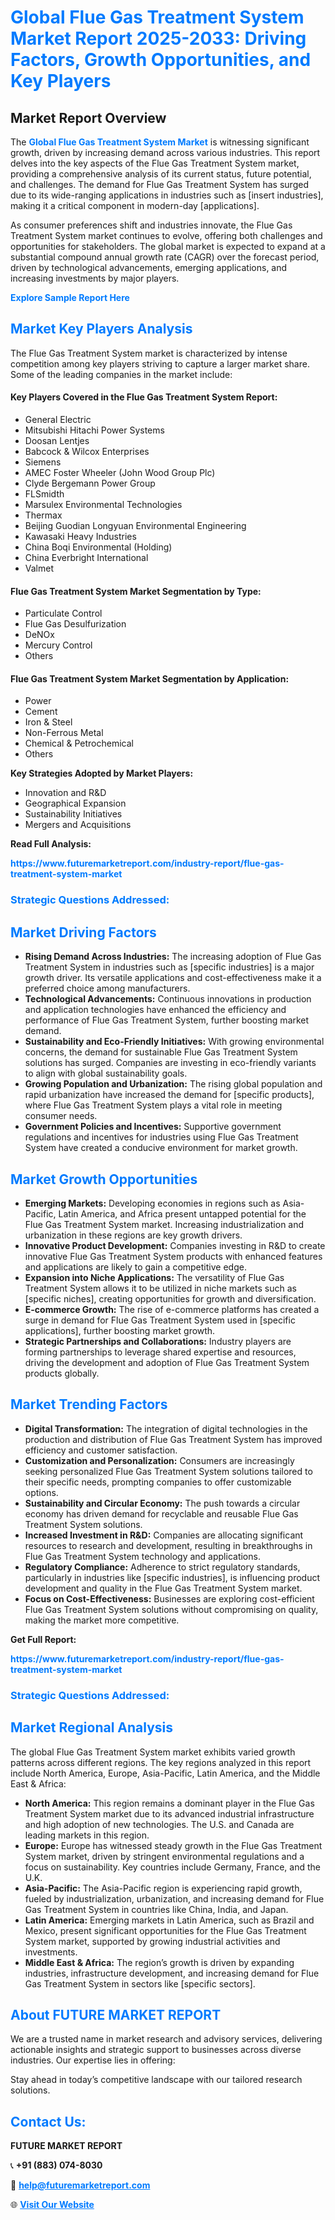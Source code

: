 <h1 style="color: #007BFF;">Global Flue Gas Treatment System Market Report 2025-2033: Driving Factors, Growth Opportunities, and Key Players</h1>

<section id="overview">
<h2>Market Report Overview</h2>
<p>The <a href="https://www.futuremarketreport.com/industry-report/flue-gas-treatment-system-market" style="color: #007BFF; text-decoration: none;"><strong>Global Flue Gas Treatment System Market</strong></a> is witnessing significant growth, driven by increasing demand across various industries. This report delves into the key aspects of the Flue Gas Treatment System market, providing a comprehensive analysis of its current status, future potential, and challenges. The demand for Flue Gas Treatment System has surged due to its wide-ranging applications in industries such as [insert industries], making it a critical component in modern-day [applications].</p>
<p>As consumer preferences shift and industries innovate, the Flue Gas Treatment System market continues to evolve, offering both challenges and opportunities for stakeholders. The global market is expected to expand at a substantial compound annual growth rate (CAGR) over the forecast period, driven by technological advancements, emerging applications, and increasing investments by major players.</p>
</section>

<section id="overview">
<p><a href="https://www.futuremarketreport.com/request-sample/reportId=88347" style="color: #007BFF; text-decoration: none;"><strong>Explore Sample Report Here</strong></a></p>
</section>

<section id="key-players">
<h2 style="color: #007BFF;">Market Key Players Analysis</h2>
<p>The Flue Gas Treatment System market is characterized by intense competition among key players striving to capture a larger market share. Some of the leading companies in the market include:</p>
<h4>Key Players Covered in the Flue Gas Treatment System Report:</h4>
<ul><li>General Electric</li><li>Mitsubishi Hitachi Power Systems</li><li>Doosan Lentjes</li><li>Babcock &amp; Wilcox Enterprises</li><li>Siemens</li><li>AMEC Foster Wheeler (John Wood Group Plc)</li><li>Clyde Bergemann Power Group</li><li>FLSmidth</li><li>Marsulex Environmental Technologies</li><li>Thermax</li><li>Beijing Guodian Longyuan Environmental Engineering</li><li>Kawasaki Heavy Industries</li><li>China Boqi Environmental (Holding)</li><li>China Everbright International</li><li>Valmet</li></ul>
<h4>Flue Gas Treatment System Market Segmentation by Type:</h4>
<ul><li>Particulate Control</li><li>Flue Gas Desulfurization</li><li>DeNOx</li><li>Mercury Control</li><li>Others</li></ul>

<h4>Flue Gas Treatment System Market Segmentation by Application:</h4>
<ul><li>Power</li><li>Cement</li><li>Iron &amp; Steel</li><li>Non-Ferrous Metal</li><li>Chemical &amp; Petrochemical</li><li>Others</li></ul>
<p><strong>Key Strategies Adopted by Market Players:</strong></p>
<ul>
<li>Innovation and R&D</li>
<li>Geographical Expansion</li>
<li>Sustainability Initiatives</li>
<li>Mergers and Acquisitions</li>
</ul>
</section>

<section>
<p><strong>Read Full Analysis: </strong></p><a href="https://www.futuremarketreport.com/industry-report/flue-gas-treatment-system-market" style="color: #007BFF; text-decoration: none;"><strong>https://www.futuremarketreport.com/industry-report/flue-gas-treatment-system-market</strong></a>
<h3 style="color: #007BFF;">Strategic Questions Addressed:</h3>
</section>

<section id="driving-factors">
<h2 style="color: #007BFF;">Market Driving Factors</h2>
<ul>
<li><strong>Rising Demand Across Industries:</strong> The increasing adoption of Flue Gas Treatment System in industries such as [specific industries] is a major growth driver. Its versatile applications and cost-effectiveness make it a preferred choice among manufacturers.</li>
<li><strong>Technological Advancements:</strong> Continuous innovations in production and application technologies have enhanced the efficiency and performance of Flue Gas Treatment System, further boosting market demand.</li>
<li><strong>Sustainability and Eco-Friendly Initiatives:</strong> With growing environmental concerns, the demand for sustainable Flue Gas Treatment System solutions has surged. Companies are investing in eco-friendly variants to align with global sustainability goals.</li>
<li><strong>Growing Population and Urbanization:</strong> The rising global population and rapid urbanization have increased the demand for [specific products], where Flue Gas Treatment System plays a vital role in meeting consumer needs.</li>
<li><strong>Government Policies and Incentives:</strong> Supportive government regulations and incentives for industries using Flue Gas Treatment System have created a conducive environment for market growth.</li>
</ul>
</section>

<section id="growth-opportunities">
<h2 style="color: #007BFF;">Market Growth Opportunities</h2>
<ul>
<li><strong>Emerging Markets:</strong> Developing economies in regions such as Asia-Pacific, Latin America, and Africa present untapped potential for the Flue Gas Treatment System market. Increasing industrialization and urbanization in these regions are key growth drivers.</li>
<li><strong>Innovative Product Development:</strong> Companies investing in R&D to create innovative Flue Gas Treatment System products with enhanced features and applications are likely to gain a competitive edge.</li>
<li><strong>Expansion into Niche Applications:</strong> The versatility of Flue Gas Treatment System allows it to be utilized in niche markets such as [specific niches], creating opportunities for growth and diversification.</li>
<li><strong>E-commerce Growth:</strong> The rise of e-commerce platforms has created a surge in demand for Flue Gas Treatment System used in [specific applications], further boosting market growth.</li>
<li><strong>Strategic Partnerships and Collaborations:</strong> Industry players are forming partnerships to leverage shared expertise and resources, driving the development and adoption of Flue Gas Treatment System products globally.</li>
</ul>
</section>

<section id="trending-factors">
<h2 style="color: #007BFF;">Market Trending Factors</h2>
<ul>
<li><strong>Digital Transformation:</strong> The integration of digital technologies in the production and distribution of Flue Gas Treatment System has improved efficiency and customer satisfaction.</li>
<li><strong>Customization and Personalization:</strong> Consumers are increasingly seeking personalized Flue Gas Treatment System solutions tailored to their specific needs, prompting companies to offer customizable options.</li>
<li><strong>Sustainability and Circular Economy:</strong> The push towards a circular economy has driven demand for recyclable and reusable Flue Gas Treatment System solutions.</li>
<li><strong>Increased Investment in R&D:</strong> Companies are allocating significant resources to research and development, resulting in breakthroughs in Flue Gas Treatment System technology and applications.</li>
<li><strong>Regulatory Compliance:</strong> Adherence to strict regulatory standards, particularly in industries like [specific industries], is influencing product development and quality in the Flue Gas Treatment System market.</li>
<li><strong>Focus on Cost-Effectiveness:</strong> Businesses are exploring cost-efficient Flue Gas Treatment System solutions without compromising on quality, making the market more competitive.</li>
</ul>
</section>

<section>
<p><strong>Get Full Report: </strong></p><a href="https://www.futuremarketreport.com/industry-report/flue-gas-treatment-system-market" style="color: #007BFF; text-decoration: none;"><strong>https://www.futuremarketreport.com/industry-report/flue-gas-treatment-system-market</strong></a>
<h3 style="color: #007BFF;">Strategic Questions Addressed:</h3>
</section>


<section id="regional-analysis">
<h2 style="color: #007BFF;">Market Regional Analysis</h2>
<p>The global Flue Gas Treatment System market exhibits varied growth patterns across different regions. The key regions analyzed in this report include North America, Europe, Asia-Pacific, Latin America, and the Middle East & Africa:</p>
<ul>
<li><strong>North America:</strong> This region remains a dominant player in the Flue Gas Treatment System market due to its advanced industrial infrastructure and high adoption of new technologies. The U.S. and Canada are leading markets in this region.</li>
<li><strong>Europe:</strong> Europe has witnessed steady growth in the Flue Gas Treatment System market, driven by stringent environmental regulations and a focus on sustainability. Key countries include Germany, France, and the U.K.</li>
<li><strong>Asia-Pacific:</strong> The Asia-Pacific region is experiencing rapid growth, fueled by industrialization, urbanization, and increasing demand for Flue Gas Treatment System in countries like China, India, and Japan.</li>
<li><strong>Latin America:</strong> Emerging markets in Latin America, such as Brazil and Mexico, present significant opportunities for the Flue Gas Treatment System market, supported by growing industrial activities and investments.</li>
<li><strong>Middle East & Africa:</strong> The region’s growth is driven by expanding industries, infrastructure development, and increasing demand for Flue Gas Treatment System in sectors like [specific sectors].</li>
</ul>
</section>

<footer>
<h2 style="color: #007BFF;">About FUTURE MARKET REPORT</h2>
<p>We are a trusted name in market research and advisory services, delivering actionable insights and strategic support to businesses across diverse industries. Our expertise lies in offering:</p>

<p>Stay ahead in today’s competitive landscape with our tailored research solutions.</p>

<h2 style="color: #007BFF;">Contact Us:</h2>
<p><strong>FUTURE MARKET REPORT</strong></p>
<p>📞 <strong>+91 (883) 074-8030</strong></p>
<p>📧 <strong><a href="mailto:help@futuremarketreport.com" style="color: #007BFF;">help@futuremarketreport.com</a></strong></p>
<p>🌐 <strong><a href="https://www.futuremarketreport.com/" style="color: #007BFF;">Visit Our Website</a></strong></p>
</footer>